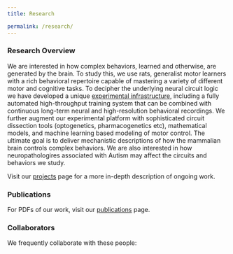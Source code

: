```yaml
---
title: Research

permalink: /research/
---
```

                                                     
### Research Overview

We are interested in how complex behaviors, learned and otherwise, are generated by the brain. To study this, we use rats, generalist motor learners with a rich behavioral repertoire capable of mastering a variety of different motor and cognitive tasks. To decipher the underlying neural circuit logic we have developed a unique [experimental infrastructure](/techniques.html), including a fully automated high-throughput training system that can be combined with continuous long-term neural and high-resolution behavioral recordings. We further augment our experimental platform with sophisticated circuit dissection tools (optogenetics, pharmacogenetics etc), mathematical models, and machine learning based modeling of motor control. The ultimate goal is to deliver mechanistic descriptions of how the mammalian brain controls complex behaviors. We are also interested in how neuropathologires associated with Autism may affect the circuits and behaviors we study.

Visit our [projects](/publications.html) page for a more in-depth description of ongoing work.


### Publications

For PDFs of our work, visit our [publications](/publications.html) page.


### Collaborators

We frequently collaborate with these people:
